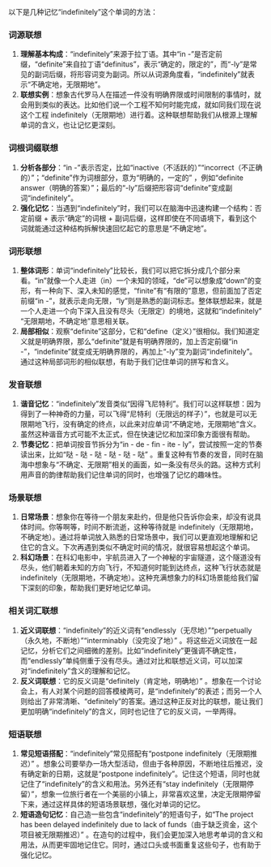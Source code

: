 以下是几种记忆“indefinitely”这个单词的方法：

### 词源联想
1. **理解基本构成**：“indefinitely”来源于拉丁语。其中“in -”是否定前缀，“definite”来自拉丁语“definitus”，表示“确定的，限定的”，而“-ly”是常见的副词后缀，将形容词变为副词。所以从词源角度看，“indefinitely”就表示“不确定地，无限期地”。
2. **联想实例**：想象古代罗马人在描述一件没有明确界限或时间限制的事情时，就会用到类似的表达。比如他们说一个工程不知何时能完成，就如同我们现在说这个工程 indefinitely（无限期地）进行着。这种联想帮助我们从根源上理解单词的含义，也让记忆更深刻。

### 词根词缀联想
1. **分析各部分**：“in -”表示否定，比如“inactive（不活跃的）”“incorrect（不正确的）”；“definite”作为词根部分，意为“明确的，一定的” ，例如“definite answer（明确的答案）”；最后的“-ly”后缀把形容词“definite”变成副词“indefinitely”。
2. **强化记忆**：当遇到“indefinitely”时，我们可以在脑海中迅速构建一个结构：否定前缀 + 表示“确定”的词根 + 副词后缀，这样即使在不同语境下，看到这个词就能通过这种结构拆解快速回忆起它的意思是“不确定地”。

### 词形联想
1. **整体词形**：单词“indefinitely”比较长，我们可以把它拆分成几个部分来看。“in”就像一个人走进（in）一个未知的领域，“de”可以想象成“down”的变形，有一种向下、深入未知的感觉，“finite”有“有限的”意思，但前面加了否定前缀“in -”，就表示走向无限，“ly”则是熟悉的副词标志。整体联想起来，就是一个人走进一个向下深入且没有尽头（无限定）的境地，这就和“indefinitely” “无限期地，不确定地”意思相关联。
2. **局部相似**：观察“definite”这部分，它和“define（定义）”很相似。我们知道定义就是明确界限，那么“definite”就是有明确界限的，加上否定前缀“in -”，“indefinite”就变成无明确界限的，再加上“-ly”变为副词“indefinitely”。通过这种局部词形的相似联想，有助于我们记住单词的拼写和含义。

### 发音联想
1. **谐音记忆**：“indefinitely”发音类似“因得飞尼特利”。我们可以这样联想：因为得到了一种神奇的力量，可以飞得“尼特利（无限远的样子）”，也就是可以无限期地飞行，没有确定的终点，以此来对应单词“不确定地，无限期地”含义。虽然这种谐音方式可能不太正式，但在快速记忆和加深印象方面很有帮助。
2. **节奏记忆**：把单词按音节拆分为“in - de - fin - ite - ly”，尝试按照一定的节奏读出来，比如“哒 - 哒 - 哒 - 哒 - 哒 - 哒” 。重复这种有节奏的发音，同时在脑海中想象与“不确定、无限期”相关的画面，如一条没有尽头的路。这种方式利用声音的韵律帮助我们记住单词的同时，也增强了记忆的趣味性。

### 场景联想
1. **日常场景**：想象你在等待一个朋友来赴约，但是他只告诉你会来，却没有说具体时间。你等啊等，时间不断流逝，这种等待就是 indefinitely（无限期地，不确定地）。通过将单词放入熟悉的日常场景中，我们可以更直观地理解和记住它的含义。下次再遇到类似不确定时间的情况，就很容易想起这个单词。
2. **科幻场景**：在科幻电影中，宇航员进入了一个神秘的宇宙隧道，这个隧道没有尽头，他们朝着未知的方向飞行，不知道何时能到达终点，这种飞行状态就是 indefinitely（无限期地，不确定地）。这种充满想象力的科幻场景能给我们留下深刻的印象，帮助我们更好地记忆单词。

### 相关词汇联想
1. **近义词联想**：“indefinitely”的近义词有“endlessly（无尽地）”“perpetually（永久地，不断地）”“interminably（没完没了地）” 。将这些近义词放在一起记忆，分析它们之间细微的差别。比如“indefinitely”更强调不确定性，而“endlessly”单纯侧重于没有尽头。通过对比和联想近义词，可以加深对“indefinitely”含义的理解和记忆。
2. **反义词联想**：它的反义词是“definitely（肯定地，明确地）” 。想象在一个讨论会上，有人对某个问题的回答模棱两可，是“indefinitely”的表述；而另一个人则给出了非常清晰、“definitely”的答案。通过这种正反对比的联想，能让我们更加明确“indefinitely”的含义，同时也记住了它的反义词，一举两得。

### 短语联想
1. **常见短语搭配**：“indefinitely”常见搭配有“postpone indefinitely（无限期推迟）” 。想象公司要举办一场大型活动，但由于各种原因，不断地往后推迟，没有确定新的日期，这就是“postpone indefinitely”。记住这个短语，同时也就记住了“indefinitely”的含义和用法。另外还有“stay indefinitely（无限期停留）”，想象一位旅行者在一个美丽的小镇上，非常喜欢这里，决定无限期停留下来，通过这样具体的短语场景联想，强化对单词的记忆。
2. **短语造句记忆**：自己造一些包含“indefinitely”的短语句子，如“The project has been delayed indefinitely due to lack of funds（由于缺乏资金，这个项目被无限期推迟）” 。在造句的过程中，我们会更加深入地思考单词的含义和用法，从而更牢固地记住它。同时，通过口头或书面重复这些句子，也有助于强化记忆。 
